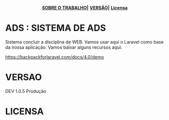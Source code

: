 <p align="center">
<b><a href="#ADS">SOBRE O TRABALHO</a>|</b>
<b><a href="#VERSAO">VERSÃO</a>|</b>
<b><a href="#license">Licensa</a></b>
</p>


# ADS : SISTEMA DE ADS
<p> Sistema concluir a disciplina de WEB.
  Vamos usar aqui o Laravel como base da nossa aplicação:
  Vamos baixar alguns recursos aqui: 
  
  https://backpackforlaravel.com/docs/4.0/demo
  
</p>

# VERSAO

<p> DEV 1.0.5 Produção</p>

# LICENSA

